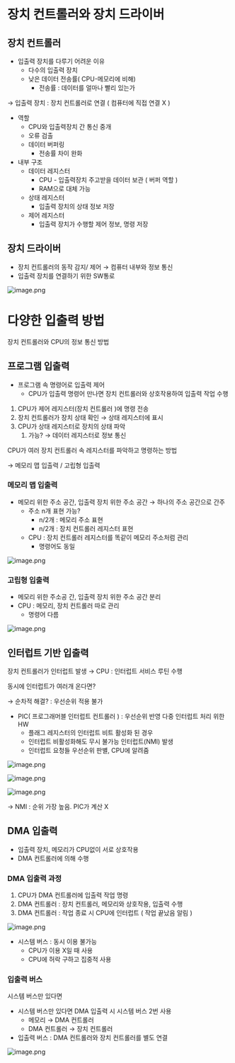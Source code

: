 # 장치 컨트롤러와 장치 드라이버

## 장치 컨트롤러

- 입출력 장치를 다루기 어려운 이유
    - 다수의 입출력 장치
    - 낮은 데이터 전송률( CPU-메모리에 비해)
        - 전송률 : 데이터를 얼마나 빨리 있는가

→ 입출력 장치 : 장치 컨트롤러로 연결 ( 컴퓨터에 직접 연결 X )

- 역할
    - CPU와 입출력장치 간 통신 중개
    - 오류 검출
    - 데이터 버퍼링
        - 전송률 차이 완화
- 내부 구조
    - 데이터 레지스터
        - CPU - 입출력장치 주고받을 데이터 보관 ( 버퍼 역할 )
        - RAM으로 대체 가능
    - 상태 레지스터
        - 입출력 장치의 상태 정보 저장
    - 제어 레지스터
        - 입출력 장치가 수행할 제어 정보, 명령 저장
    

## 장치 드라이버

- 장치 컨트롤러의 동작 감지/ 제어 → 컴퓨터 내부와 정보 통신
- 입출력 장치를 연결하기 위한 SW통로

![image.png](attachment:f08ae574-c4d0-43ce-9d81-af72127d3e7c:image.png)

# 다양한 입출력 방법

장치 컨트롤러와 CPU의 정보 통신 방법

## 프로그램 입출력

- 프로그램 속 명령어로 입출력 제어
    - CPU가 입출력 명령어 만나면 장치 컨트롤러와 상호작용하여 입출력 작업 수행
1. CPU가 제어 레지스터(장치 컨트롤러 )에 명령 전송
2. 장치 컨트롤러가 장치 상태 확인 → 상태 레지스터에 표시
3. CPU가 상태 레지스터로 장치의 상태 파악
    1. 가능? → 데이터 레지스터로 정보 통신

CPU가 여러 장치 컨트롤러 속 레지스터를 파악하고 명령하는 방법

→ 메모리 맵 입출력 / 고립형 입출력

### 메모리 맵 입출력

- 메모리 위한 주소 공간, 입출력 장치 위한 주소 공간 → 하나의 주소 공간으로 간주
    - 주소 n개 표현 가능?
        - n/2개 : 메모리 주소 표현
        - n/2개 : 장치 컨트롤러 레지스터 표현
    - CPU : 장치 컨트롤러 레지스터를 똑같이 메모리 주소처럼 관리
        - 명령어도 동일
        

![image.png](attachment:42698637-e995-40a2-904d-7f26a2ef3853:image.png)

### 고립형 입출력

- 메모리 위한 주소공 간, 입출력 장치 위한 주소 공간 분리
- CPU : 메모리, 장치 컨트롤러 따로 관리
    - 명령어 다름

![image.png](attachment:7da9d900-cf86-43fb-bc42-6272b2c1978c:image.png)

## 인터럽트 기반 입출력

장치 컨트롤러가 인터럽트 발생 → CPU : 인터럽트 서비스 루틴 수행

동시에 인터럽트가 여러개 온다면?

→ 순차적 해결? : 우선순위 적용 불가

- PIC( 프로그래머블 인터럽트 컨트롤러 ) : 우선순위 반영 다중 인터럽트 처리 위한 HW
    - 플래그 레지스터의 인터럽트 비트 활성화 된 경우
    - 인터럽트 비활성화해도 무시 불가능 인터럽트(NMI) 발생
    - 인터럽트 요청들 우선순위 판별, CPU에 알려줌

![image.png](attachment:ab9f96ab-ceb7-4aa9-a196-7cb38c108bdf:image.png)

![image.png](attachment:794b30b8-48dd-4b32-b60d-10b2f747a713:image.png)

![image.png](attachment:f0ff0e6f-115f-419b-b0e1-dbf37e176a53:image.png)

→ NMI : 순위 가장 높음. PIC가 계산 X

## DMA 입출력

- 입출력 장치, 메모리가 CPU없이 서로 상호작용
- DMA 컨트롤러에 의해 수행

### DMA 입출력 과정

1. CPU가 DMA 컨트롤러에 입출력 작업 명령
2. DMA 컨트롤러 : 장치 컨트롤러, 메모리와 상호작용, 입출력 수행
3. DMA 컨트롤러 : 작업 종료 시 CPU에 인터럽트 ( 작업 끝났음 알림 )

![image.png](attachment:b3f80f5b-f03b-44bd-b6d6-f114df8cf019:image.png)

- 시스템 버스 : 동시 이용 불가능
    - CPU가 이용 X일 때 사용
    - CPU에 허락 구하고 집중적 사용

### 입출력 버스

시스템 버스만 있다면

- 시스템 버스만 있다면 DMA 입출력 시 시스템 버스 2번 사용
    - 메모리 → DMA 컨트롤러
    - DMA 컨트롤러 → 장치 컨트롤러
- 입출력 버스 : DMA 컨트롤러와 장치 컨트롤러를 별도 연결

![image.png](attachment:318dd9c1-291e-45df-9c78-096270d16852:image.png)
